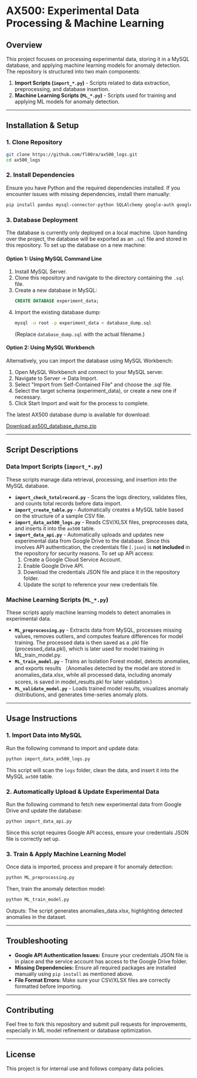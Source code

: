 # AX500: Experimental Data Processing & Machine Learning

## Overview
This project focuses on processing experimental data, storing it in a MySQL database, and applying machine learning models for anomaly detection. The repository is structured into two main components:

1. **Import Scripts (`import_*.py`)** - Scripts related to data extraction, preprocessing, and database insertion.
2. **Machine Learning Scripts (`ML_*.py`)** - Scripts used for training and applying ML models for anomaly detection.

---
## **Installation & Setup**
### **1. Clone Repository**
```sh
git clone https://github.com/fl00ra/ax500_logs.git
cd ax500_logs
```

### **2. Install Dependencies**
Ensure you have Python and the required dependencies installed. If you encounter issues with missing dependencies, install them manually:
```sh
pip install pandas mysql-connector-python SQLAlchemy google-auth google-auth-oauthlib google-auth-httplib2 google-api-python-client cryptography
```

### **3. Database Deployment**
The database is currently only deployed on a local machine. Upon handing over the project, the database will be exported as an `.sql` file and stored in this repository. To set up the database on a new machine:

#### Option 1: Using MySQL Command Line
1. Install MySQL Server.
2. Clone this repository and navigate to the directory containing the `.sql` file.
3. Create a new database in MySQL:
   ```sql
   CREATE DATABASE experiment_data;
   ```
4. Import the existing database dump:
   ```sh
   mysql -u root -p experiment_data < database_dump.sql
   ```
   (Replace `database_dump.sql` with the actual filename.)

#### Option 2: Using MySQL Workbench

Alternatively, you can import the database using MySQL Workbench:

1. Open MySQL Workbench and connect to your MySQL server.
2. Navigate to Server → Data Import.
3. Select "Import from Self-Contained File" and choose the .sql file.
4. Select the target schema (experiment_data), or create a new one if necessary.
5. Click Start Import and wait for the process to complete.

The latest AX500 database dump is available for download:

[Download ax500_database_dump.zip](https://github.com/fl00ra/ax500_logs/releases/tag/dump-2024-02-24)

---
## **Script Descriptions**

### **Data Import Scripts (`import_*.py`)**
These scripts manage data retrieval, processing, and insertion into the MySQL database.

- **`import_check_totalrecord.py`** - Scans the logs directory, validates files, and counts total records before data import.
- **`import_create_table.py`** - Automatically creates a MySQL table based on the structure of a sample CSV file.
- **`import_data_ax500_logs.py`** - Reads CSV/XLSX files, preprocesses data, and inserts it into the `ax500` table.
- **`import_data_api.py`** - Automatically uploads and updates new experimental data from Google Drive to the database. Since this involves API authentication, the credentials file (`.json`) is **not included** in the repository for security reasons. To set up API access:
  1. Create a Google Cloud Service Account.
  2. Enable Google Drive API.
  3. Download the credentials JSON file and place it in the repository folder.
  4. Update the script to reference your new credentials file.

### **Machine Learning Scripts (`ML_*.py`)**
These scripts apply machine learning models to detect anomalies in experimental data.

- **`ML_preprocessing.py`** - Extracts data from MySQL, processes missing values, removes outliers, and computes feature differences for model training. The processed data is then saved as a .pkl file (processed_data.pkl), which is later used for model training in ML_train_model.py.
- **`ML_train_model.py`** - Trains an Isolation Forest model, detects anomalies, and exports results （Anomalies detected by the model are stored in anomalies_data.xlsx, while all processed data, including anomaly scores, is saved in model_results.pkl for later validation.）
- **`ML_validate_model.py`** - Loads trained model results, visualizes anomaly distributions, and generates time-series anomaly plots.

---
## **Usage Instructions**

### **1. Import Data into MySQL**
Run the following command to import and update data:
```sh
python import_data_ax500_logs.py
```
This script will scan the `logs` folder, clean the data, and insert it into the MySQL `ax500` table.

### **2. Automatically Upload & Update Experimental Data**
Run the following command to fetch new experimental data from Google Drive and update the database:
```sh
python import_data_api.py
```
Since this script requires Google API access, ensure your credentials JSON file is correctly set up.

### **3. Train & Apply Machine Learning Model**
Once data is imported, process and prepare it for anomaly detection:
```sh
python ML_preprocessing.py
```
Then, train the anomaly detection model:
```sh
python ML_train_model.py
```
Outputs: The script generates anomalies_data.xlsx, highlighting detected anomalies in the dataset.

---
## **Troubleshooting**
- **Google API Authentication Issues:** Ensure your credentials JSON file is in place and the service account has access to the Google Drive folder.
- **Missing Dependencies:** Ensure all required packages are installed manually using `pip install` as mentioned above.
- **File Format Errors:** Make sure your CSV/XLSX files are correctly formatted before importing.

---
## **Contributing**
Feel free to fork this repository and submit pull requests for improvements, especially in ML model refinement or database optimization.

---
## **License**
This project is for internal use and follows company data policies.

